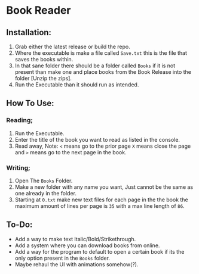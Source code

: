 # Book Reader

## Installation: 

1. Grab either the latest release or build the repo.
2. Where the executable is make a file called `Save.txt` this is the file that saves the books within.
3. In that sane folder there should be a folder called `Books` if it is not present than make one and place books from the Book Release into the folder [Unzip the zips].
4. Run the Executable than it should run as intended.

## How To Use:

### Reading;

1. Run the Executable.
2. Enter the title of the book you want to read as listed in the console.
3. Read away, Note: `<` means go to the prior page `X` means close the page and `>` means go to the next page in the book.

### Writing;

1. Open The `Books` Folder.
2. Make a new folder with any name you want, Just cannot be the same as one already in the folder.
3. Starting at `0.txt` make new text files for each page in the the book the maximum amount of lines per page is `35` with a max line length of `86`.

## To-Do:

* Add a way to make text Italic/Bold/Strikethrough.
* Add a system where you can download books from online.
* Add a way for the program to default to open a certain book if its the only option present in the `Books` folder.
* Maybe rehaul the UI with animations somehow(?).
